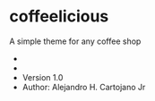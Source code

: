 # coffeelicious
A simple theme for any coffee shop

*
*
* Version 1.0
* Author: Alejandro H. Cartojano Jr
